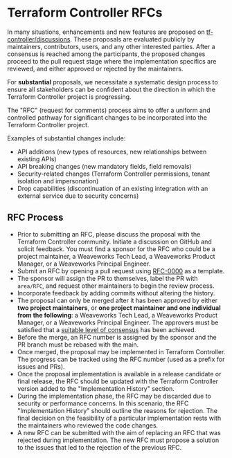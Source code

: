 # Terraform Controller RFCs

In many situations, enhancements and new features are proposed
on [tf-controller/discussions](https://github.com/flux-iac/tofu-controller/discussions).
These proposals are evaluated publicly by maintainers, contributors, users, and any other interested parties. After a
consensus is reached among the participants, the proposed changes proceed to the pull request stage where the
implementation specifics are reviewed, and either approved or rejected by the maintainers.

For **substantial** proposals, we necessitate a systematic design process to ensure all stakeholders can be confident
about the direction in which the Terraform Controller project is progressing.

The "RFC" (request for comments) process aims to offer a uniform and controlled pathway for significant changes to be
incorporated into the Terraform Controller project.

Examples of substantial changes include:

- API additions (new types of resources, new relationships between existing APIs)
- API breaking changes (new mandatory fields, field removals)
- Security-related changes (Terraform Controller permissions, tenant isolation and impersonation)
- Drop capabilities (discontinuation of an existing integration with an external service due to security concerns)

## RFC Process

- Prior to submitting an RFC, please discuss the proposal with the Terraform Controller community. Initiate a discussion
  on GitHub and solicit feedback. You must find a sponsor for the RFC who could be a project maintainer, a Weaveworks
  Tech Lead, a Weaveworks Product Manager, or a Weaveworks Principal Engineer.
- Submit an RFC by opening a pull request using [RFC-0000](RFC-0000/README.md) as a template.
- The sponsor will assign the PR to themselves, label the PR with `area/RFC`, and request other maintainers to begin the
  review process.
- Incorporate feedback by adding commits without altering the history.
- The proposal can only be merged after it has been approved by either **two project maintainers**, or **one project
  maintainer and one individual from the following**: a Weaveworks Tech Lead, a Weaveworks Product Manager, or a
  Weaveworks Principal Engineer. The approvers must be satisfied that a [suitable level of consensus](DECISION_MAKING.md) has been achieved.
- Before the merge, an RFC number is assigned by the sponsor and the PR branch must be rebased with the main.
- Once merged, the proposal may be implemented in Terraform Controller. The progress can be tracked using the RFC
  number (used as a prefix for issues and PRs).
- Once the proposal implementation is available in a release candidate or final release, the RFC should be updated with
  the Terraform Controller version added to the "Implementation History" section.
- During the implementation phase, the RFC may be discarded due to security or performance concerns. In this scenario,
  the RFC "Implementation History" should outline the reasons for rejection. The final decision on the feasibility of a
  particular implementation rests with the maintainers who reviewed the code changes.
- A new RFC can be submitted with the aim of replacing an RFC that was rejected during implementation. The new RFC must
  propose a solution to the issues that led to the rejection of the previous RFC.
